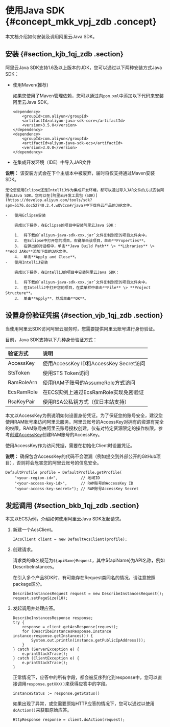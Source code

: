 # 使用Java SDK {#concept_mkk_vpj_zdb .concept}

本文档介绍如何安装及调用阿里云Java SDK。

## 安装 {#section_kjb_1qj_zdb .section}

阿里云Java SDK支持1.6及以上版本的JDK，您可以通过以下两种安装方式Java SDK：

-   使用Maven\(推荐\)

    如果您使用了Maven管理依赖，您可以通过向`pom.xml`中添加以下代码来安装阿里云Java SDK。

    ```
    <dependency>
        <groupId>com.aliyun</groupId>
        <artifactId>aliyun-java-sdk-core</artifactId>
        <version>3.5.0</version>
    </dependency>
    <dependency>
        <groupId>com.aliyun</groupId>
        <artifactId>aliyun-java-sdk-ecs</artifactId>
        <version>3.0.0</version>
    </dependency>
    ```

-   在集成开发环境（IDE）中导入JAR文件

**说明：** 该安装方式会在下个主版本中被废弃，届时将仅支持通过Maven安装SDK。

    无论您使用Eclipse还是IntelliJ作为集成开发环境，都可以通过导入JAR文件的方式安装阿里云Java SDK。您可以在[阿里云开发工具包（SDK）](https://develop.aliyun.com/tools/sdk?spm=5176.doc52740.2.4.wQVCcn#/java)中下载各云产品的JAR文件。

    -   使用Eclipse安装

        完成以下操作，在Eclipse的项目中安装阿里云Java SDK：

        1.  将下载的`aliyun-java-sdk-xxx.jar`文件复制到您的项目文件夹中。
        2.  在Eclipse中打开您的项目，右键单击该项目，单击**Properties**。
        3.  在弹出的对话框中，单击**Java Build Path** \> **Libraries** \> **Add JARs**添加下载的JAR文件。
        4.  单击**Apply and Close**。
    -   使用IntelliJ安装

        完成以下操作，在IntelliJ的项目中安装阿里云Java SDK：

        1.  将下载的`aliyun-java-sdk-xxx.jar`文件复制到您的项目文件夹中。
        2.  在IntelliJ中打开您的项目，在菜单栏中单击**File** \> **Project Structure**。
        3.  单击**Apply**，然后单击**OK**。

## 设置身份验证凭据 {#section_vjb_1qj_zdb .section}

当使用阿里云SDK访问阿里云服务时，您需要提供阿里云账号进行身份验证。

目前，Java SDK支持以下几种身份验证方式：

|验证方式|说明|
|:---|:-|
|AccessKey|使用AccessKey ID和AccessKey Secret访问|
|StsToken|使用STS Token访问|
|RamRoleArn|使用RAM子账号的AssumeRole方式访问|
|EcsRamRole|在ECS实例上通过EcsRamRole实现免密验证|
|RsaKeyPair|使用RSA公私钥方式（仅日本站支持）|

本文以AccessKey为例说明如何设置身份凭证。为了保证您的账号安全，建议您使用RAM账号来访问阿里云服务。阿里云账号的AccessKey对拥有的资源有完全的权限。RAM账号由阿里云账号授权创建，仅有对特定资源限定的操作权限。参考[创建AccessKey](https://help.aliyun.com/document_detail/66453.html)创建RAM账号的AccessKey。

使用AccessKey作为访问凭据，需要在初始化Client时设置凭证。

**说明：** 确保包含AccessKey的代码不会泄漏（例如提交到外部公开的GitHub项目），否则将会危害您的阿里云账号的信息安全。

```
DefaultProfile profile = DefaultProfile.getProfile(
    "<your-region-id>",          // 地域ID
    "<your-access-key-id>",      // RAM账号的AccessKey ID
    "<your-access-key-secret>"); // RAM账号AccessKey Secret
```

## 发起调用 {#section_bkb_1qj_zdb .section}

本文以ECS为例，介绍如何使用阿里云Java SDK发起请求。

1.  新建一个AcsClient。

    ```
    IAcsClient client = new DefaultAcsClient(profile);
    ```

2.  创建请求。

    请求类的命名规范为`${apiName}Request`，其中$\{apiName\}为API名称，例如DescribeInstances。

    在引入多个产品SDK时，有可能存在Request类同名的情况，请注意按照package区分。

    ```
    DescribeInstancesRequest request = new DescribeInstancesRequest();
    request.setPageSize(10);
    ```

3.  发起调用并处理应答。

    ```
    DescribeInstancesResponse response;
    try {
        response = client.getAcsResponse(request);
        for (DescribeInstancesResponse.Instance instance:response.getInstances()) {
            System.out.println(instance.getPublicIpAddress());
        }
    } catch (ServerException e) {
        e.printStackTrace();
    } catch (ClientException e) {
        e.printStackTrace();
    }
    ```

    正常情况下，应答中的所有字段，都会被反序列化到response中，您可以直接调用`response.getXXX()`来获得应答中的字段。

    ```
    instanceStatus := response.getStatus()
    ```

    如果出现了异常，或您需要原始HTTP应答的情况下，您可以通过以使用`doAction()`来获取原始应答。

    ```
    HttpResponse response = client.doAction(request);
    ```


